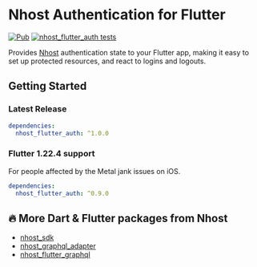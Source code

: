 # Nhost Authentication for Flutter

[![Pub](https://img.shields.io/pub/v/nhost_flutter_auth)](https://pub.dev/packages/nhost_flutter_auth)
[![nhost_flutter_auth tests](https://github.com/shyndman/nhost-dart/actions/workflows/test.nhost_flutter_auth.yaml/badge.svg)](https://github.com/shyndman/nhost-dart/actions/workflows/test.nhost_flutter_auth.yaml)

Provides [Nhost](https://nhost.io) authentication state to your Flutter app,
making it easy to set up protected resources, and react to logins and logouts.

## Getting Started
### Latest Release

```yaml
dependencies:
  nhost_flutter_auth: ^1.0.0
```

### Flutter 1.22.4 support

For people affected by the Metal jank issues on iOS.

```yaml
dependencies:
  nhost_flutter_auth: ^0.9.0
```

## 🔥 More Dart & Flutter packages from Nhost

* [nhost_sdk](https://pub.dev/publishers/nhost/nhost_sdk)
* [nhost_graphql_adapter](https://pub.dev/publishers/nhost/nhost_graphql_adapter)
* [nhost_flutter_graphql](https://pub.dev/publishers/nhost/nhost_flutter_graphql)
